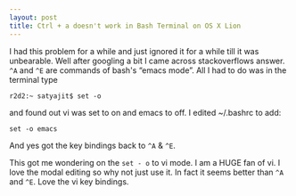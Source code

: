 ```yaml
---
layout: post
title: Ctrl + a doesn't work in Bash Terminal on OS X Lion
---
```

I had this problem for a while and just ignored it for a while till it was unbearable. Well after googling a bit I came across stackoverflows answer. `^A` and `^E` are commands of bash's “emacs mode”. All I had to do was in the terminal type  

    r2d2:~ satyajit$ set -o 

and found out vi was set to on and emacs to off. I edited ~/.bashrc to add:

    set -o emacs

And yes got the key bindings back to `^A` & `^E`.

This got me wondering on the `set - o` to vi mode. I am a HUGE fan of vi. I love the modal editing so why not just use it. In fact it seems better than `^A` and `^E`. Love the vi key bindings.
